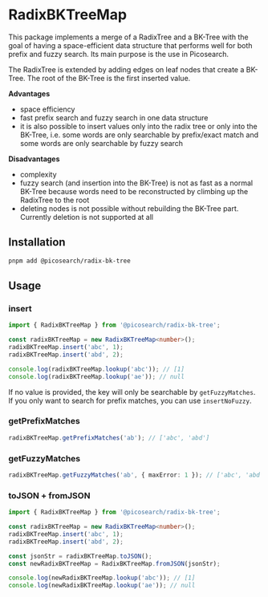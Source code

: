 # RadixBKTreeMap

This package implements a merge of a RadixTree and a BK-Tree with the goal of having a space-efficient data structure that performs well for both prefix and fuzzy search. Its main purpose is the use in Picosearch.

The RadixTree is extended by adding edges on leaf nodes that create a BK-Tree. The root of the BK-Tree is the first inserted value.

**Advantages**

- space efficiency
- fast prefix search and fuzzy search in one data structure
- it is also possible to insert values only into the radix tree or only into the BK-Tree, i.e. some words are only searchable by prefix/exact match and some words are only searchable by fuzzy search


**Disadvantages**

- complexity
- fuzzy search (and insertion into the BK-Tree) is not as fast as a normal BK-Tree because words need to be reconstructed by climbing up the RadixTree to the root
- deleting nodes is not possible without rebuilding the BK-Tree part. Currently deletion is not supported at all

## Installation

```bash
pnpm add @picosearch/radix-bk-tree
```

## Usage

### insert

```ts
import { RadixBKTreeMap } from '@picosearch/radix-bk-tree';

const radixBKTreeMap = new RadixBKTreeMap<number>();
radixBKTreeMap.insert('abc', 1);
radixBKTreeMap.insert('abd', 2);

console.log(radixBKTreeMap.lookup('abc')); // [1]
console.log(radixBKTreeMap.lookup('ae')); // null
```

If no value is provided, the key will only be searchable by `getFuzzyMatches`. If you only want to search for prefix matches, you can use `insertNoFuzzy`.

### getPrefixMatches

```ts
radixBKTreeMap.getPrefixMatches('ab'); // ['abc', 'abd']
```

### getFuzzyMatches

```ts
radixBKTreeMap.getFuzzyMatches('ab', { maxError: 1 }); // ['abc', 'abd']
```

### toJSON + fromJSON

```ts
import { RadixBKTreeMap } from '@picosearch/radix-bk-tree';

const radixBKTreeMap = new RadixBKTreeMap<number>();
radixBKTreeMap.insert('abc', 1);
radixBKTreeMap.insert('abd', 2);

const jsonStr = radixBKTreeMap.toJSON();
const newRadixBKTreeMap = RadixBKTreeMap.fromJSON(jsonStr);

console.log(newRadixBKTreeMap.lookup('abc')); // [1]
console.log(newRadixBKTreeMap.lookup('ae')); // null
```

